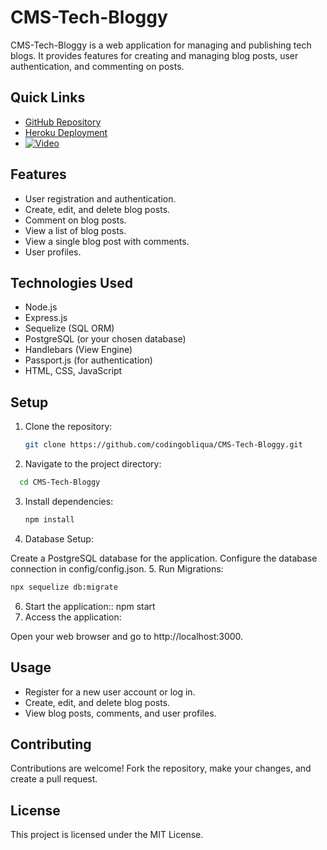 # CMS-Tech-Bloggy

CMS-Tech-Bloggy is a web application for managing and publishing tech blogs. It provides features for creating and managing blog posts, user authentication, and commenting on posts.
## Quick Links
- [GitHub Repository](https://github.com/CodingObliqua/CMS-Tech-Bloggy)
- [Heroku Deployment](https://damp-scrubland-92481-fe9300a7e276.herokuapp.com)
- [![Video](https://img.youtube.com/vi/12xk-yk9Hx-w1uJxPwJ3vOvMow3TArNbk/0.jpg)](https://drive.google.com/file/d/12xk-yk9Hx-w1uJxPwJ3vOvMow3TArNbk/view)
## Features

- User registration and authentication.
- Create, edit, and delete blog posts.
- Comment on blog posts.
- View a list of blog posts.
- View a single blog post with comments.
- User profiles.

## Technologies Used

- Node.js
- Express.js
- Sequelize (SQL ORM)
- PostgreSQL (or your chosen database)
- Handlebars (View Engine)
- Passport.js (for authentication)
- HTML, CSS, JavaScript

## Setup

1. Clone the repository:

   ```bash
   git clone https://github.com/codingobliqua/CMS-Tech-Bloggy.git
   ```
2. Navigate to the project directory:  
``` bash
  cd CMS-Tech-Bloggy
```
3. Install dependencies:
   ``` bash
   npm install
   ```
4. Database Setup:

Create a PostgreSQL database for the application.
Configure the database connection in config/config.json.
5. Run Migrations:
``` bash
npx sequelize db:migrate
```
6. Start the application::
   npm start
7. Access the application:

Open your web browser and go to http://localhost:3000.

## Usage
- Register for a new user account or log in.
- Create, edit, and delete blog posts.
- View blog posts, comments, and user profiles.
## Contributing
Contributions are welcome! Fork the repository, make your changes, and create a pull request.

## License
This project is licensed under the MIT License.
